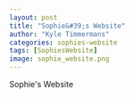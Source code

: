 ```yaml
---
layout: post
title: "Sophie&#39;s Website"
author: "Kyle Timmermans"
categories: sophies-website
tags: [SophiesWebsite]
image: sophie_website.png
---
```


Sophie&#39;s Website
